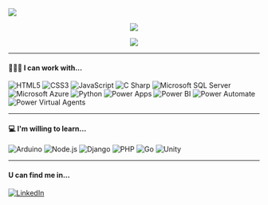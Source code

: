 
<img src="https://user-images.githubusercontent.com/90023420/159089760-b236613c-fa04-4fcf-a2d7-da4207b923d8.png" />

<p align="center">
  <img src="https://github-readme-stats.vercel.app/api?username=KukuRos&theme=radical" />
</p>
<p align="center">
  <img src="https://github-readme-stats.vercel.app/api/top-langs/?username=KukuRos&layout=compact&theme=radical" />
</p>


<hr>


<h4> 👩🏻‍💻 I can work with...</h4>

<p >

![HTML5](https://img.shields.io/static/v1?style=for-the-badge&message=HTML5&color=E34F26&logo=HTML5&logoColor=FFFFFF&label=) ![CSS3](https://img.shields.io/static/v1?style=for-the-badge&message=CSS3&color=1572B6&logo=CSS3&logoColor=FFFFFF&label=) ![JavaScript](https://img.shields.io/static/v1?style=for-the-badge&message=JavaScript&color=222222&logo=JavaScript&logoColor=F7DF1E&label=) ![C Sharp](https://img.shields.io/static/v1?style=for-the-badge&message=C+Sharp&color=239120&logo=C+Sharp&logoColor=FFFFFF&label=) ![Microsoft SQL Server](https://img.shields.io/static/v1?style=for-the-badge&message=Microsoft+SQL+Server&color=CC2927&logo=Microsoft+SQL+Server&logoColor=FFFFFF&label=) ![Microsoft Azure](https://img.shields.io/static/v1?style=for-the-badge&message=Microsoft+Azure&color=0078D4&logo=Microsoft+Azure&logoColor=FFFFFF&label=) ![Python](https://img.shields.io/static/v1?style=for-the-badge&message=Python&color=3776AB&logo=Python&logoColor=FFFFFF&label=) ![Power Apps](https://img.shields.io/static/v1?style=for-the-badge&message=Power+Apps&color=742774&logo=Power+Apps&logoColor=FFFFFF&label=) ![Power BI](https://img.shields.io/static/v1?style=for-the-badge&message=Power+BI&color=222222&logo=Power+BI&logoColor=F2C811&label=)  ![Power Automate](https://img.shields.io/static/v1?style=for-the-badge&message=Power+Automate&color=0066FF&logo=Power+Automate&logoColor=FFFFFF&label=) ![Power Virtual Agents](https://img.shields.io/static/v1?style=for-the-badge&message=Power+Virtual+Agents&color=0B556A&logo=Power+Virtual+Agents&logoColor=FFFFFF&label=)

</p>


<hr>

<h4>💻  I'm willing to learn...</h4>
<p >

![Arduino](https://img.shields.io/static/v1?style=for-the-badge&message=Arduino&color=00979D&logo=Arduino&logoColor=FFFFFF&label=) ![Node.js](https://img.shields.io/static/v1?style=for-the-badge&message=Node.js&color=339933&logo=Node.js&logoColor=FFFFFF&label=) ![Django](https://img.shields.io/static/v1?style=for-the-badge&message=Django&color=092E20&logo=Django&logoColor=FFFFFF&label=) ![PHP](https://img.shields.io/static/v1?style=for-the-badge&message=PHP&color=777BB4&logo=PHP&logoColor=FFFFFF&label=) ![Go](https://img.shields.io/static/v1?style=for-the-badge&message=Go&color=00ADD8&logo=Go&logoColor=FFFFFF&label=) ![Unity](https://img.shields.io/static/v1?style=for-the-badge&message=Unity&color=222222&logo=Unity&logoColor=FFFFFF&label=)
</p>

<hr>

<h4> U can find me in...</h4>

<p >


  
[![LinkedIn](https://img.shields.io/static/v1?style=for-the-badge&message=LinkedIn&color=0A66C2&logo=LinkedIn&logoColor=FFFFFF&label=)](https://www.linkedin.com/in/micaelarosa)
</p>
<!---
KukuRos/KukuRos is a ✨ special ✨ repository because its `README.md` (this file) appears on your GitHub profile.
You can click the Preview link to take a look at your changes.
--->
